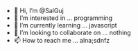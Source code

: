 - 👋 Hi, I’m @SalGuj
- 👀 I’m interested in ... programming
- 🌱 I’m currently learning ... javascript
- 💞️ I’m looking to collaborate on ... nothing
- 📫 How to reach me ... alna;sdnfz

<!---
SalGuj/SalGuj is a ✨ special ✨ repository because its `README.md` (this file) appears on your GitHub profile.
You can click the Preview link to take a look at your changes.
--->
